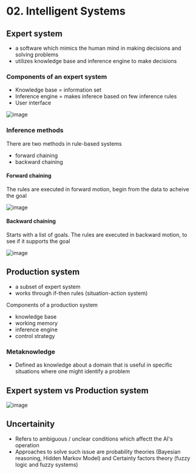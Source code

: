 # 02. Intelligent Systems


## Expert system
- a software which mimics the human mind in making decisions and solving problems
- utilizes knowledge base and inference engine to make decisions

### Components of an expert system
- Knowledge base = information set
- Inference engine = makes inferece based on few inference rules
- User interface

![image](https://github.com/user-attachments/assets/c7017a66-cfbf-4015-be18-51c756bb2d6c)

### Inference methods
There are two methods in rule-based systems
- forward chaining
- backward chaining

#### Forward chaining
The rules are executed in forward motion, begin from the data to acheive the goal

![image](https://github.com/user-attachments/assets/b479eb3c-c4a8-423f-8f16-52b2e216bc87)

#### Backward chaining
Starts with a list of goals. The rules are executed in backward motion, to see if it supports the goal

![image](https://github.com/user-attachments/assets/4f22e51b-496a-46bf-996f-e3b067f9682e)


## Production system
- a subset of expert system
- works through if-then rules (situation-action system)

Components of a production system
- knowledge base
- working memory
- inference engine
- control strategy

### Metaknowledge
- Defined as knowledge about a domain that is useful in specific situations where one might identify a problem

## Expert system vs Production system

![image](https://github.com/user-attachments/assets/15238caf-02e5-4511-ad00-fa93904ce82b)

## Uncertainity
- Refers to ambiguous / unclear conditions which affectt the AI's operation
- Approaches to solve such issue are probability theories (Bayesian reasoning, Hidden Markov Model) and Certainty factors theory (fuzzy logic and fuzzy systems)
